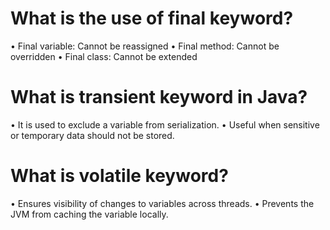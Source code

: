 # What is the use of final keyword?

 • Final variable: Cannot be reassigned
 • Final method: Cannot be overridden
 • Final class: Cannot be extended


# What is transient keyword in Java?

 • It is used to exclude a variable from serialization.
 • Useful when sensitive or temporary data should not be stored.


# What is volatile keyword?

 • Ensures visibility of changes to variables across threads.
 • Prevents the JVM from caching the variable locally.
